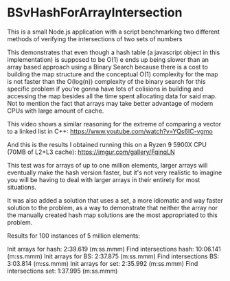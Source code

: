 # BSvHashForArrayIntersection
This is a small Node.js application with a script benchmarking two different methods of verifying the intersections of two sets of numbers

This demonstrates that even though a hash table (a javascript object in this implementation) is supposed to be O(1) e ends up being slower than an array based approach using a Binary Search because there is a cost to building the map structure and the conceptual O(1) complexity for the map is not faster than the O(log(n)) complexity of the binary search for this specific problem if you're gonna have lots of colisions in building and accessing the map besides all the time spent allocating data for said map. Not to mention the fact that arrays may take better advantage of modern CPUs with large amount of cache.

This video shows a similar reasoning for the extreme of comparing a vector to a linked list in C++: https://www.youtube.com/watch?v=YQs6IC-vgmo

And this is the results I obtained running this on a Ryzen 9 5900X CPU (70MB of L2+L3 cache): https://imgur.com/gallery/FqinqLN

This test was for arrays of up to one million elements, larger arrays will eventually make the hash version faster, but it's not very realistic to imagine you will be having to deal with larger arrays in their entirety for most situations.

It was also added a solution that uses a set, a more idiomatic and way faster solution to the problem, as a way to demonstrate that neither the array nor the manually created hash map solutions are the most appropriated to this problem.

Results for 100 instances of 5 million elements: 

Init arrays for hash: 2:39.619 (m:ss.mmm)
  Find intersections hash: 10:06.141 (m:ss.mmm)
  Init arrays for BS: 2:37.875 (m:ss.mmm)
  Find intersections BS: 3:03.814 (m:ss.mmm)
  Init arrays for set: 2:35.992 (m:ss.mmm)
  Find intersections set: 1:37.995 (m:ss.mmm)
